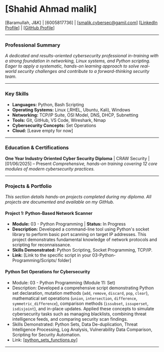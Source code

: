 # [Shahid Ahmad malik]
[Baramullah, J&K] | [6005817736] | [smalik.cybersec@gamil.com]
[[LinkedIn Profile](https://www.linkedin.com/in/smalik-cybersec/)] | [[GitHub Profile](https://github.com/smalik-cybersec)]

---

### Professional Summary

*A dedicated and results-oriented cybersecurity professional in-training with a strong foundation in networking, Linux systems, and Python scripting. Eager to apply a systematic, hands-on learning approach to solve real-world security challenges and contribute to a forward-thinking security team.*

---

### Key Skills

*   **Languages:** Python, Bash Scripting
*   **Operating Systems:** Linux (,RHEL, Ubuntu, Kali), Windows
*   **Networking:** TCP/IP Suite, OSI Model, DNS, DHCP, Subnetting
*   **Tools:** Git, GitHub, VS Code, Wireshark, Nmap
*   **Cybersecurity Concepts:** Set Operations
*   **Cloud:** [Leave empty for now]

---

### Education & Certifications

**One Year Industry Oriented Cyber Security Diploma** | CRAW Security | [01/06/2025] – Present
*Comprehensive, hands-on training covering 12 core modules of modern cybersecurity practices.*

---

### Projects & Portfolio

*This section details hands-on projects completed during my diploma. All projects are documented and available on my GitHub.*

#### Project 1: Python-Based Network Scanner
*   **Module:** 03 - Python Programming | **Status:** In Progress
*   **Description:** Developed a command-line tool using Python's socket library to perform basic port scanning on target IP addresses. This project demonstrates fundamental knowledge of network protocols and scripting for reconnaissance.
*   **Skills Demonstrated:** Python Scripting, Socket Programming, TCP/IP.
*   **Link:** [Link to the specific script in your 03-Python-Programming/Scripts/ folder]

#### Python Set Operations for Cybersecurity
* Module: 03 - Python Programming (Module 11: Set)
* Description: Developed a comprehensive script demonstrating Python set declaration, mutation methods (`add`, `remove`, `discard`, `pop`, `clear`), mathematical set operations (`union`, `intersection`, `difference`, `symmetric_difference`), comparison methods (`issubset`, `issuperset`, `isdisjoint`), and in-place updates. Applied these concepts to simulate cybersecurity tasks such as managing blacklists, combining threat intelligence feeds, and comparing security scan findings.
* Skills Demonstrated: Python Sets, Data De-duplication, Threat Intelligence Processing, Log Analysis, Vulnerability Data Comparison, Scripting for Security Automation.
* Link: [[python_sets_functions.py](https://github.com/smalik-cybersec/My-Cybersecurity-Journey/blob/main/03-Python-Programming/Scripts/M11-L03-python_sets_functions.md)]

---